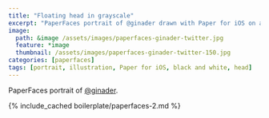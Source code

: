 ```yaml
---
title: "Floating head in grayscale"
excerpt: "PaperFaces portrait of @ginader drawn with Paper for iOS on an iPad."
image: 
  path: &image /assets/images/paperfaces-ginader-twitter.jpg 
  feature: *image
  thumbnail: /assets/images/paperfaces-ginader-twitter-150.jpg
categories: [paperfaces]
tags: [portrait, illustration, Paper for iOS, black and white, head]
---
```


PaperFaces portrait of [@ginader](https://twitter.com/ginader).

{% include_cached boilerplate/paperfaces-2.md %}

